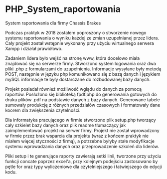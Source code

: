 # PHP_System_raportowania
 System raportowania dla firmy Chassis Brakes

Podczas praktyk w 2018 zostałem poproszony o stworzenie nowego systemu raportowania o wyniku każdej ze zmian uzupełnianej przez lidera.
Cały projekt został wstępnie wykonany przy użyciu wirtualnego serwera Xampp i działał prawidłowo.

Zadaniem lidera było wejść na stronę www, która docelowo miała znajdować się na serwerze firmy. Stworzono system logowania oraz dwa pliki .php z formularzami do uzupełnienia. Informacje wysyłane były metodą POST, następnie w języku php komunikowano się z bazą danych i językiem mySQL informacje te były dostarczane do rozbudowanej bazy danych.

Projekt posiadał również możliwość wglądu do danych za pomocą raportów. Posłużono się biblioteką fpdf.php do generowania gotowych do druku plików .pdf na podstawie danych z bazy danych. Generowane tabele sumowały produkcję z różnych przedziałów czasowych i formatowały dane koorem dla zwiększenia czytelności.

Dla informatyka pracującego w firmie stworzono plik setup.php tworzący cały szkielet bazy danych oraz plik readme tłumaczący jak zaimplementować projekt na serwer firmy. Projekt nie został wprowadzony w firmie przez brak wsparcia dla projektu (wraz z końcem praktyk nie miałem więcej styczności z firmą), a potrzebne byłyby stałe modyfikacje systemu wprowadzania danych oraz przeprowadzenie szkoleń dla liderów.

Pliki setup i te generujące raporty zawierają setki linii, tworzone przy użyciu funkcji concate poprzez excel'a, przy kolejnym podejściu zastosowano by pętle for oraz typy wyliczeniowe dla czytelniejszego i łatwiejszego do edycji kodu.
